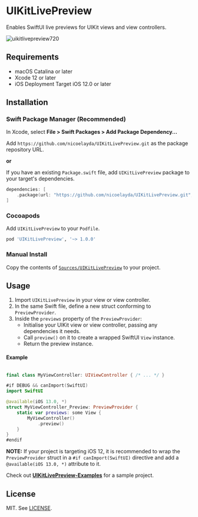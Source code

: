 # UIKitLivePreview

Enables SwiftUI live previews for UIKit views and view controllers.

![uikitlivepreview720](https://user-images.githubusercontent.com/4868132/116438635-377b3100-a881-11eb-9a6c-34698b524848.gif)

## Requirements

- macOS Catalina or later
- Xcode 12 or later
- iOS Deployment Target iOS 12.0 or later

## Installation

### Swift Package Manager (Recommended)

In Xcode, select **File > Swift Packages > Add Package Dependency...**

Add `https://github.com/nicoelayda/UIKitLivePreview.git` as the package repository URL.

**or**

If you have an existing `Package.swift` file, add `UIKitLivePreview` package to your target's dependencies.

```swift
dependencies: [
    .package(url: "https://github.com/nicoelayda/UIKitLivePreview.git", .upToNextMajor(from: "1.0.0"))
]
```


### Cocoapods

Add `UIKitLivePreview` to your `Podfile`.

```ruby
pod 'UIKitLivePreview', '~> 1.0.0'
```


### Manual Install

Copy the contents of [`Sources/UIKitLivePreview`](https://github.com/nicoelayda/UIKitLivePreview/tree/main/Sources/UIKitLivePreview) to your project.

## Usage
1. Import `UIKitLivePreview` in your view or view controller.
2. In the same Swift file, define a new struct conforming to `PreviewProvider`.
3. Inside the `previews` property of the `PreviewProvider`:
    - Initialise your UIKit view or view controller, passing any dependencies it needs.
    - Call `preview()` on it to create a wrapped SwiftUI `View` instance.
    - Return the preview instance.
    
#### Example
    
```swift

final class MyViewController: UIViewController { /* ... */ }

#if DEBUG && canImport(SwiftUI)
import SwiftUI

@available(iOS 13.0, *)
struct MyViewController_Preview: PreviewProvider {
    static var previews: some View {
        MyViewController()
            .preview()
    }
}
#endif
```

**NOTE:** If your project is targeting iOS 12, it is recommended to wrap the `PreviewProvider` struct in a `#if canImport(SwiftUI)` directive and add a `@available(iOS 13.0, *)` attribute to it.

Check out [**UIKitLivePreview-Examples**](https://github.com/nicoelayda/UIKitLivePreview-Examples) for a sample project.

## License

MIT. See [LICENSE](https://github.com/nicoelayda/UIKitLivePreview/blob/main/LICENSE).

